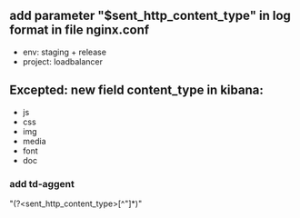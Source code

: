 ## add parameter "$sent_http_content_type" in log format in file nginx.conf
 - env: staging + release
 - project: loadbalancer

## Excepted: new field content_type in kibana:
  + js
  + css
  + img
  + media
  + font
  + doc



### add td-aggent
"(?<sent_http_content_type>[^\"]*)"
